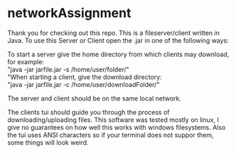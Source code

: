 # networkAssignment

Thank you for checking out this repo. This is a fileserver/client written in Java. 
To use this Server or Client open the .jar in one of the following ways:

To start a server give the home directory from which clients may download, for example: \
"java -jar jarfile.jar -s /home/user/folder/" \
"When starting a client, give the download directory: \
"java -jar jarfile.jar -c /home/user/downloadFolder/"

The server and client should be on the same local network.

The clients tui should guide you through the process of downloading/uploading files.
This software was tested mostly on linux, I give no guarantees on how well this works
with windows filesystems. Also the tui uses ANSI characters so if your terminal does
not suppor them, some things will look weird.
